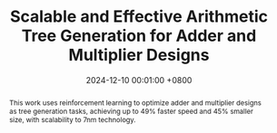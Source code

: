 ---
title:          "Scalable and Effective Arithmetic Tree Generation for Adder and Multiplier Designs"
date:           2024-12-10 00:01:00 +0800
selected:       true
pub:            "Conference on Neural Information Processing Systems (NeurIPS)"
pub_date:       "2024"
pub_last:       ' <span class="badge badge-pill badge-publication badge-success">Spotlight</span>'
abstract: >-
 This work uses reinforcement learning to optimize adder and multiplier designs as tree generation tasks, achieving up to 49% faster speed and 45% smaller size, with scalability to 7nm technology.
cover:          /assets/images/covers/arithtreerl.jpg
authors:
- Yao Lai
- Jinxin Liu
- David Z. Pan
- Ping Luo
links:
  Paper: https://arxiv.org/pdf/2405.06758
  Code: https://github.com/laiyao1/ArithmeticTree
  Video: https://www.youtube.com/watch?v=p3XO6bUBvpM
---